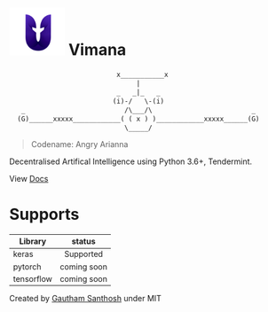# <img src="img/logo.png" alt="drawing" width="100"/> Vimana 

                               x___________x
                                    |
                               _   _|_   _
                              (i)-/   \-(i)
       _                         /\___/\                         _
      (G)______xxxxx____________( ( x ) )____________xxxxx______(G)
                                 \_____/

    
    
> Codename: Angry Arianna


Decentralised Artifical Intelligence using Python 3.6+, Tendermint.

View [Docs](https://vimana.netlify.com/)

# Supports


| Library       | status        |
| ------------- |:-------------:|
| keras         | Supported     |
| pytorch       | coming soon   |
| tensorflow    | coming soon   |

Created by [Gautham Santhosh](https://gauthamzz.com) under MIT 